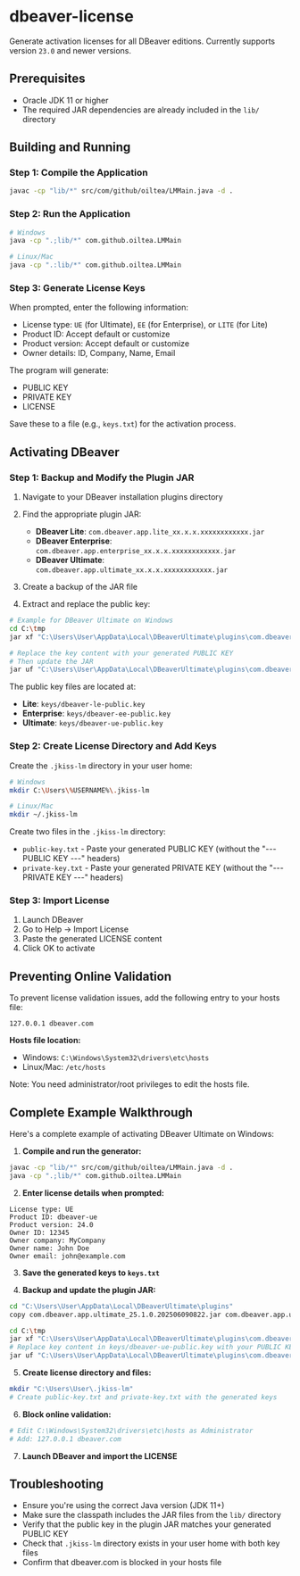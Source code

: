 # dbeaver-license
Generate activation licenses for all DBeaver editions. Currently supports version `23.0` and newer versions.

## Prerequisites
- Oracle JDK 11 or higher
- The required JAR dependencies are already included in the `lib/` directory

## Building and Running

### Step 1: Compile the Application
```bash
javac -cp "lib/*" src/com/github/oiltea/LMMain.java -d .
```

### Step 2: Run the Application
```bash
# Windows
java -cp ".;lib/*" com.github.oiltea.LMMain

# Linux/Mac
java -cp ".:lib/*" com.github.oiltea.LMMain
```

### Step 3: Generate License Keys
When prompted, enter the following information:
- License type: `UE` (for Ultimate), `EE` (for Enterprise), or `LITE` (for Lite)
- Product ID: Accept default or customize
- Product version: Accept default or customize
- Owner details: ID, Company, Name, Email

The program will generate:
- PUBLIC KEY
- PRIVATE KEY  
- LICENSE

Save these to a file (e.g., `keys.txt`) for the activation process.

## Activating DBeaver

### Step 1: Backup and Modify the Plugin JAR

1. Navigate to your DBeaver installation plugins directory
2. Find the appropriate plugin JAR:
   - **DBeaver Lite**: `com.dbeaver.app.lite_xx.x.x.xxxxxxxxxxxx.jar`
   - **DBeaver Enterprise**: `com.dbeaver.app.enterprise_xx.x.x.xxxxxxxxxxxx.jar`
   - **DBeaver Ultimate**: `com.dbeaver.app.ultimate_xx.x.x.xxxxxxxxxxxx.jar`

3. Create a backup of the JAR file
4. Extract and replace the public key:

```bash
# Example for DBeaver Ultimate on Windows
cd C:\tmp
jar xf "C:\Users\User\AppData\Local\DBeaverUltimate\plugins\com.dbeaver.app.ultimate_25.1.0.202506090822.jar" keys/dbeaver-ue-public.key

# Replace the key content with your generated PUBLIC KEY
# Then update the JAR
jar uf "C:\Users\User\AppData\Local\DBeaverUltimate\plugins\com.dbeaver.app.ultimate_25.1.0.202506090822.jar" keys/dbeaver-ue-public.key
```

The public key files are located at:
- **Lite**: `keys/dbeaver-le-public.key`
- **Enterprise**: `keys/dbeaver-ee-public.key`
- **Ultimate**: `keys/dbeaver-ue-public.key`

### Step 2: Create License Directory and Add Keys

Create the `.jkiss-lm` directory in your user home:

```bash
# Windows
mkdir C:\Users\%USERNAME%\.jkiss-lm

# Linux/Mac
mkdir ~/.jkiss-lm
```

Create two files in the `.jkiss-lm` directory:
- `public-key.txt` - Paste your generated PUBLIC KEY (without the "--- PUBLIC KEY ---" headers)
- `private-key.txt` - Paste your generated PRIVATE KEY (without the "--- PRIVATE KEY ---" headers)

### Step 3: Import License

1. Launch DBeaver
2. Go to Help → Import License
3. Paste the generated LICENSE content
4. Click OK to activate

## Preventing Online Validation

To prevent license validation issues, add the following entry to your hosts file:

```
127.0.0.1 dbeaver.com
```

**Hosts file location:**
- Windows: `C:\Windows\System32\drivers\etc\hosts`
- Linux/Mac: `/etc/hosts`

Note: You need administrator/root privileges to edit the hosts file.

## Complete Example Walkthrough

Here's a complete example of activating DBeaver Ultimate on Windows:

1. **Compile and run the generator:**
```bash
javac -cp "lib/*" src/com/github/oiltea/LMMain.java -d .
java -cp ".;lib/*" com.github.oiltea.LMMain
```

2. **Enter license details when prompted:**
```
License type: UE
Product ID: dbeaver-ue
Product version: 24.0
Owner ID: 12345
Owner company: MyCompany
Owner name: John Doe
Owner email: john@example.com
```

3. **Save the generated keys to `keys.txt`**

4. **Backup and update the plugin JAR:**
```bash
cd "C:\Users\User\AppData\Local\DBeaverUltimate\plugins"
copy com.dbeaver.app.ultimate_25.1.0.202506090822.jar com.dbeaver.app.ultimate_25.1.0.202506090822.jar.backup

cd C:\tmp
jar xf "C:\Users\User\AppData\Local\DBeaverUltimate\plugins\com.dbeaver.app.ultimate_25.1.0.202506090822.jar" keys/dbeaver-ue-public.key
# Replace key content in keys/dbeaver-ue-public.key with your PUBLIC KEY
jar uf "C:\Users\User\AppData\Local\DBeaverUltimate\plugins\com.dbeaver.app.ultimate_25.1.0.202506090822.jar" keys/dbeaver-ue-public.key
```

5. **Create license directory and files:**
```bash
mkdir "C:\Users\User\.jkiss-lm"
# Create public-key.txt and private-key.txt with the generated keys
```

6. **Block online validation:**
```bash
# Edit C:\Windows\System32\drivers\etc\hosts as Administrator
# Add: 127.0.0.1 dbeaver.com
```

7. **Launch DBeaver and import the LICENSE**

## Troubleshooting

- Ensure you're using the correct Java version (JDK 11+)
- Make sure the classpath includes the JAR files from the `lib/` directory
- Verify that the public key in the plugin JAR matches your generated PUBLIC KEY
- Check that `.jkiss-lm` directory exists in your user home with both key files
- Confirm that dbeaver.com is blocked in your hosts file